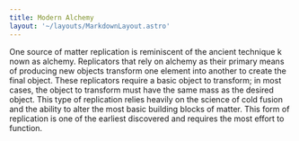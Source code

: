 ```yaml
---
title: Modern Alchemy
layout: '~/layouts/MarkdownLayout.astro'
---
```

One source of matter replication is reminiscent of the ancient technique k
nown as alchemy. Replicators that rely on alchemy as their primary means of
producing new objects transform one element into another to create the final
object. These replicators require a basic object to transform; in most cases,
the object to transform must have the same mass as the desired object. This
type of replication relies heavily on the science of cold fusion and the
ability to alter the most basic building blocks of matter. This form of
replication is one of the earliest discovered and requires the most effort to
function.

